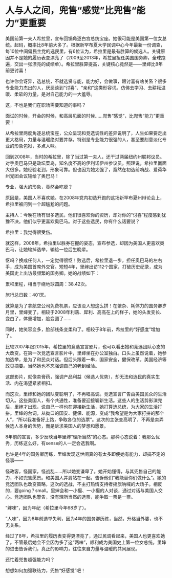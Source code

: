 # 人与人之间，兜售“感觉”比兜售“能力”更重要

美国前第一夫人希拉里，宣布回锅角逐白宫总统宝座。她很可能是美国第一位女总统。起码，概率比8年前大多了。根据新罕布夏大学民调中心今年最新一份调查，每10位中间偏民主党的选民里，有6位认为，希拉里是最有胜算的候选人。关键原因并不是她的履历表变漂亮了（2009至2013年，希拉里担任美国国务卿，全球跑遍，交出一张漂亮的成绩单）。希拉里胜算提高，关键核心竟然是——里婶比8年前更讨喜！ 

也许你会讶异，选总统，不就选贤与能，能力好，会做事，跟讨喜有啥关系？很多专业能力杰出的人，厌恶谈到“讨喜”、“亲和”这类形容词。仿佛去学习、去耕耘温暖、柔软的力量，是对自己能力的一大羞辱。 

这，不也是我们在职场需要知道的事吗？ 

面试的时候，开会的时候，和高层见面的时候……兜售“感觉”，比兜售“能力”更重要！ 

从希拉里两度角逐总统宝座，公众呈现和竞选调性的差异说明了，人生如果要走出更大格局，力量与温暖绝对要并存。特别是专业能力很强的人，甚至要刻意淡化专业的形象包袱，多点人味。 

回到2008年，当时的希拉里，除了当过第一夫人，还干过两届纽约州联邦议员。对手奥巴马只是政坛菜鸟，知名度不高的伊利诺伊州参议员。照理说，希拉里赢面大很多。她经验老到，形象可靠。但也因为她太强了，竟然在初选前哨战、爱荷华州党团会议输给了奥巴马！ 

专业，强大的形象，竟然会吃瘪？ 

原因是，美国人不喜欢她。在2008年党内初选开跑的这场新罕布夏州辩论会上，希拉里被问到一个超尴尬的问题。 

主持人：今晚在场有很多选民，他们很喜欢你的资历，却对你的“讨喜”程度感到犹豫不决。他们似乎更喜欢奥巴马。对于这些选民，你有什么话要说？ 

希拉里：我觉得很受伤。 

就这样，2008年，希拉里以胜券在握的姿态，宣布参选，却因为美国人更喜欢奥巴马，让她输掉选举，输给一位后生晚辈。 

怄吗？换成任何人，一定觉得很怄！败选后，希拉里退一步，担任奥巴马的左右手，成为美国首席外交官。短短4年，里婶出访112个国家，打破历史纪录，成为美国史上出访最频繁的国务卿。她的战绩如下： 

累积里程，相当于绕地球圆周：38.42次。 

旅行总日数：401天。 

就算是为了拿航空公司免费机票，应该没人想这么拼！在繁杂、耗体力的国务卿岁月里，里婶变了。相较于2008年利落、犀利、高高在上的样子，她的头发变长、变白了，体重增加，脸变圆了…… 

同时，她笑容变多，脸部线条变柔和了。相较于8年前，希拉里的“好感度”增加了。 

比较2007年跟2015年，希拉里的竞选宣言影片，也可以看出她和竞选团队心态的大改变。在第一次竞选宣言影片中，里婶坐在办公室独白。口头上虽然说着，她参加选举，是为了和民众对话。但后头跟着一串，国家安全，健保改革，美国经济等政见摘要。当然她也不忘强调自己的老到经验。 

这部影片，就像卖膏药，强调产品利益（候选人优势），却无法和选民的真实生活、内在渴望紧紧相扣。 

而这次，里婶和她的团队变聪明了，不再唱高调。竞选宣言广告由美国民众的生活切入。这些美国人，有个共通性，准备要迎接崭新生活。这些人的生活剪影演完后，里婶才出现，说自己一样也在迎接新生活，她打算选总统，为大家的生活打拼。里婶的台词，从拗口的国安、健保、能源，变成“我希望是为大家打拼的那个人”，“所以我准备好上路，争取各位的选票”。这次的主张变高明了，不再是卖弄候选人本身的优势，而是诉求美国人的梦想和愿景。 

8年前的宣言，多少反映当年里婶“理所当然”的心态。那种心态说着：我那么优秀，历练这么好，有sense的人一定会选我啊。 

也许是4年的国务卿历练，里婶发现这世间真的有太多即便她有能力，却搞不定的怪事—— 

怪政客，怪国家，怪战乱……所以她变谦卑了。她开始懂得，与其兜售自己的能力，不如兜售愿景。和美国人并肩站在一起，告诉他们“我能替你们做什么”。她的竞选团队也改变策略，这次的选战，不主打热情支持者摇旗呐喊的大场子。相反的，要going？small。里婶会和一小撮、一小撮的人对谈，通过对话与美国人交心。竞选团队也警告，没有理所当然的选票，能争取一票是一票。 

“婶味”，因为年纪（希拉里今年68岁了）。 

“人味”，因为8年前选举失利，因为4年的国务卿历练，当然，升格当外婆，也不无关系。 

经过了8年，希拉里的履历表变得更漂亮了，通过民调看起来，美国人也更喜欢她了。不管最后她会不会因为多了这“两味”，顺利成为美国史上第一位女总统。里婶的进击告诉我们，真正的影响力，往往来自力量与温暖的共同展现。 

还忙着兜售超强能力吗？ 

想想如何加强联结力，兜售“好感觉”吧！